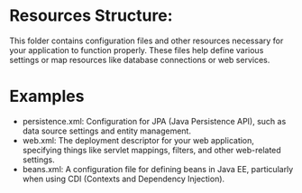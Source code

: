 # Resources Structure:
This folder contains configuration files and other resources necessary for your application to function properly. These files help define various settings or map resources like database connections or web services.

# Examples
- persistence.xml: Configuration for JPA (Java Persistence API), such as data source settings and entity management.
- web.xml: The deployment descriptor for your web application, specifying things like servlet mappings, filters, and other web-related settings.
- beans.xml: A configuration file for defining beans in Java EE, particularly when using CDI (Contexts and Dependency Injection).